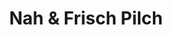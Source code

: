 ---
title: "Nah & Frisch Pilch"
url: /sankt-peter-am-ottersbach/nah-und-frisch-pilch/
shop: Lebensmittel
---